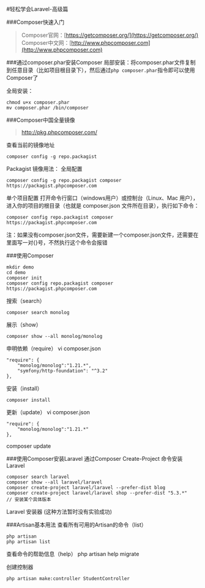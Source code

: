 #轻松学会Laravel-高级篇

###Composer快速入门
>Composer官网：[https://getcomposer.org/](https://getcomposer.org/)  
>Composer中文网：[http://www.phpcomposer.com](http://www.phpcomposer.com)

###通过composer.phar安装Composer
局部安装：将composer.phar文件复制到任意目录（比如项目根目录下），然后通过`php composer.phar`指令即可以使用Composer了

全局安装：
```
chmod u+x composer.phar
mv composer.phar /bin/composer
```

###Composer中国全量镜像
>http://pkg.phpcomposer.com/

查看当前的镜像地址
```
composer config -g repo.packagist
```

Packagist 镜像用法：
全局配置
```
composer config -g repo.packagist composer https://packagist.phpcomposer.com
```

单个项目配置
打开命令行窗口（windows用户）或控制台（Linux、Mac 用户），进入你的项目的根目录（也就是 composer.json 文件所在目录），执行如下命令：
```
composer config repo.packagist composer https://packagist.phpcomposer.com
```
注：如果没有composer.json文件，需要新建一个composer.json文件，还需要在里面写一对{}号，不然执行这个命令会报错

###使用Composer
```
mkdir demo
cd demo
composer init
composer config repo.packagist composer https://packagist.phpcomposer.com
```

搜索（search）
```
composer search monolog
```

展示（show）
```
composer show --all monolog/monolog
```

申明依赖（require）
vi composer.json
```
"require": {
    "monolog/monolog":"1.21.*",
    "symfony/http-foundation": "^3.2"
},
```

安装（install）
```
composer install
```

更新（update）
vi composer.json
```
"require": {
    "monolog/monolog":"1.21.*"
},
```
composer update

###使用Composer安装Laravel
通过Composer Create-Project 命令安装 Laravel
```
composer search laravel
composer show --all laravel/laravel
composer create-project laravel/laravel --prefer-dist blog
composer create-project laravel/laravel shop --prefer-dist "5.3.*"		// 安装某个具体版本
```

Laravel 安装器 (这种方法暂时没有实验成功)

###Artisan基本用法
查看所有可用的Artisan的命令（list）
```
php artisan
php artisan list
```

查看命令的帮助信息（help）
php artisan help migrate

创建控制器
```
php artisan make:controller StudentController
```
